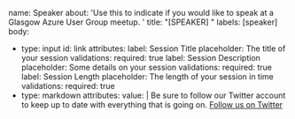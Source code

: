 name: Speaker
about: 'Use this to indicate if you would like to speak at a Glasgow Azure User Group
  meetup. '
title: "[SPEAKER] <your-name>"
labels: [speaker]
body:
  - type: input
    id: link
    attributes:
      label: Session Title
      placeholder: The title of your session
    validations:
      required: true
      label: Session Description
      placeholder: Some details on your session
    validations:
      required: true
      label: Session Length
      placeholder: The length of your session in time
    validations:
      required: true
  - type: markdown
    attributes:
      value: |
        Be sure to follow our Twitter account to keep up to date with everything that is going on.  [Follow us on Twitter](https://www.twitter.com/glasgowazureug)
  




